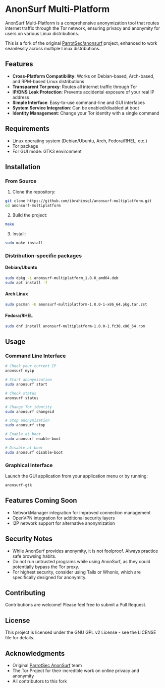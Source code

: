 # AnonSurf Multi-Platform

AnonSurf Multi-Platform is a comprehensive anonymization tool that routes internet traffic through the Tor network, ensuring privacy and anonymity for users on various Linux distributions.

This is a fork of the original [ParrotSec/anonsurf](https://github.com/ParrotSec/anonsurf) project, enhanced to work seamlessly across multiple Linux distributions.

## Features

- **Cross-Platform Compatibility**: Works on Debian-based, Arch-based, and RPM-based Linux distributions
- **Transparent Tor proxy**: Routes all internet traffic through Tor
- **IP/DNS Leak Protection**: Prevents accidental exposure of your real IP address
- **Simple Interface**: Easy-to-use command-line and GUI interfaces
- **System Service Integration**: Can be enabled/disabled at boot
- **Identity Management**: Change your Tor identity with a single command

## Requirements

- Linux operating system (Debian/Ubuntu, Arch, Fedora/RHEL, etc.)
- Tor package
- For GUI mode: GTK3 environment

## Installation

### From Source

1. Clone the repository:
```bash
git clone https://github.com/ibrahimsql/anonsurf-multiplatform.git
cd anonsurf-multiplatform
```

2. Build the project:
```bash
make
```

3. Install:
```bash
sudo make install
```

### Distribution-specific packages

#### Debian/Ubuntu
```bash
sudo dpkg -i anonsurf-multiplatform_1.0.0_amd64.deb
sudo apt install -f
```

#### Arch Linux
```bash
sudo pacman -U anonsurf-multiplatform-1.0.0-1-x86_64.pkg.tar.zst
```

#### Fedora/RHEL
```bash
sudo dnf install anonsurf-multiplatform-1.0.0-1.fc38.x86_64.rpm
```

## Usage

### Command Line Interface

```bash
# Check your current IP
anonsurf myip

# Start anonymization
sudo anonsurf start

# Check status
anonsurf status

# Change Tor identity
sudo anonsurf changeid

# Stop anonymization
sudo anonsurf stop

# Enable at boot
sudo anonsurf enable-boot

# Disable at boot
sudo anonsurf disable-boot
```

### Graphical Interface

Launch the GUI application from your application menu or by running:

```bash
anonsurf-gtk
```

## Features Coming Soon

- NetworkManager integration for improved connection management
- OpenVPN integration for additional security layers
- I2P network support for alternative anonymization

## Security Notes

- While AnonSurf provides anonymity, it is not foolproof. Always practice safe browsing habits.
- Do not run untrusted programs while using AnonSurf, as they could potentially bypass the Tor proxy.
- For highest security, consider using Tails or Whonix, which are specifically designed for anonymity.

## Contributing

Contributions are welcome! Please feel free to submit a Pull Request.

## License

This project is licensed under the GNU GPL v2 License - see the LICENSE file for details.

## Acknowledgments

- Original [ParrotSec AnonSurf](https://github.com/ParrotSec/anonsurf) team
- The Tor Project for their incredible work on online privacy and anonymity
- All contributors to this fork 